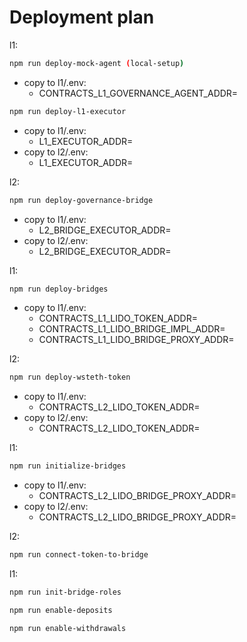 # Deployment plan

l1:
```bash
npm run deploy-mock-agent (local-setup)
```
- copy to l1/.env:
    - CONTRACTS_L1_GOVERNANCE_AGENT_ADDR=

```bash
npm run deploy-l1-executor
```
- copy to l1/.env:
    - L1_EXECUTOR_ADDR=
- copy to l2/.env:
    - L1_EXECUTOR_ADDR=


l2:
```bash
npm run deploy-governance-bridge
```
- copy to l1/.env:
    - L2_BRIDGE_EXECUTOR_ADDR=
- copy to l2/.env:
    - L2_BRIDGE_EXECUTOR_ADDR=

l1:
```bash
npm run deploy-bridges
```
- copy to l1/.env:
    - CONTRACTS_L1_LIDO_TOKEN_ADDR=
    - CONTRACTS_L1_LIDO_BRIDGE_IMPL_ADDR=
    - CONTRACTS_L1_LIDO_BRIDGE_PROXY_ADDR=

l2:
```bash
npm run deploy-wsteth-token
```
- copy to l1/.env:
    - CONTRACTS_L2_LIDO_TOKEN_ADDR=
- copy to l2/.env:
    - CONTRACTS_L2_LIDO_TOKEN_ADDR=

l1:
```bash
npm run initialize-bridges
```
- copy to l1/.env:
    - CONTRACTS_L2_LIDO_BRIDGE_PROXY_ADDR=
- copy to l2/.env:
    - CONTRACTS_L2_LIDO_BRIDGE_PROXY_ADDR=

l2:
```bash
npm run connect-token-to-bridge
```

l1:
```bash
npm run init-bridge-roles
```
```bash
npm run enable-deposits
```
```bash
npm run enable-withdrawals
```
